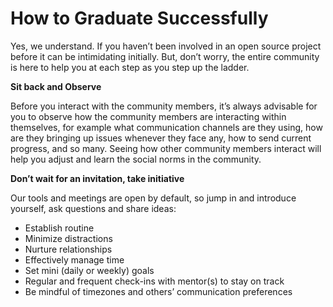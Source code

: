 # How to Graduate Successfully

Yes, we understand. If you haven’t been involved in an open source project before it can be intimidating initially. But, don’t worry, the entire community is here to help you at each step as you step up the ladder.

**Sit back and Observe**

Before you interact with the community members, it’s always advisable for you to observe how the community members are interacting within themselves, for example what communication channels are they using, how are they bringing up issues whenever they face any, how to send current progress, and so many. Seeing how other community members interact will help you adjust and learn the social norms in the community.

**Don’t wait for an invitation, take initiative**

Our tools and meetings are open by default, so jump in and introduce yourself, ask questions and share ideas:

* Establish routine
* Minimize distractions
* Nurture relationships
* Effectively manage time
* Set mini \(daily or weekly\) goals
* Regular and frequent check-ins with mentor\(s\) to stay on track
* Be mindful of timezones and others’ communication preferences

